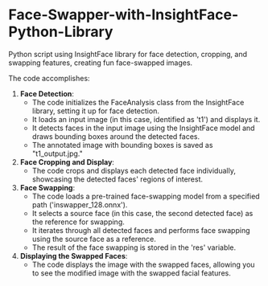 # Face-Swapper-with-InsightFace-Python-Library
Python script using InsightFace library for face detection, cropping, and swapping features, creating fun face-swapped images.


The code accomplishes:

1. **Face Detection**:
    - The code initializes the FaceAnalysis class from the InsightFace library, setting it up for face detection.
    - It loads an input image (in this case, identified as 't1') and displays it.
    - It detects faces in the input image using the InsightFace model and draws bounding boxes around the detected faces.
    - The annotated image with bounding boxes is saved as "t1_output.jpg."
2. **Face Cropping and Display**:
    - The code crops and displays each detected face individually, showcasing the detected faces' regions of interest.
3. **Face Swapping**:
    - The code loads a pre-trained face-swapping model from a specified path ('inswapper_128.onnx').
    - It selects a source face (in this case, the second detected face) as the reference for swapping.
    - It iterates through all detected faces and performs face swapping using the source face as a reference.
    - The result of the face swapping is stored in the 'res' variable.
4. **Displaying the Swapped Faces**:
    - The code displays the image with the swapped faces, allowing you to see the modified image with the swapped facial features.
